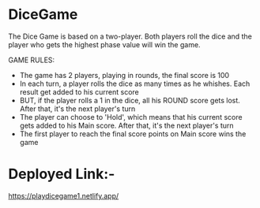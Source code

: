 # DiceGame
The Dice Game is based on a two-player. Both players roll the dice and the player who gets the highest phase value will win the game.

GAME RULES:

- The game has 2 players, playing in rounds, the final score is 100
- In each turn, a player rolls the dice as many times as he whishes. Each result get added to his current score
- BUT, if the player rolls a 1 in the dice, all his ROUND score gets lost. After that, it's the next player's turn
- The player can choose to 'Hold', which means that his current score gets added to his Main score. After that, it's the next player's turn
- The first player to reach the final score points on Main score wins the game


# Deployed Link:-
https://playdicegame1.netlify.app/
